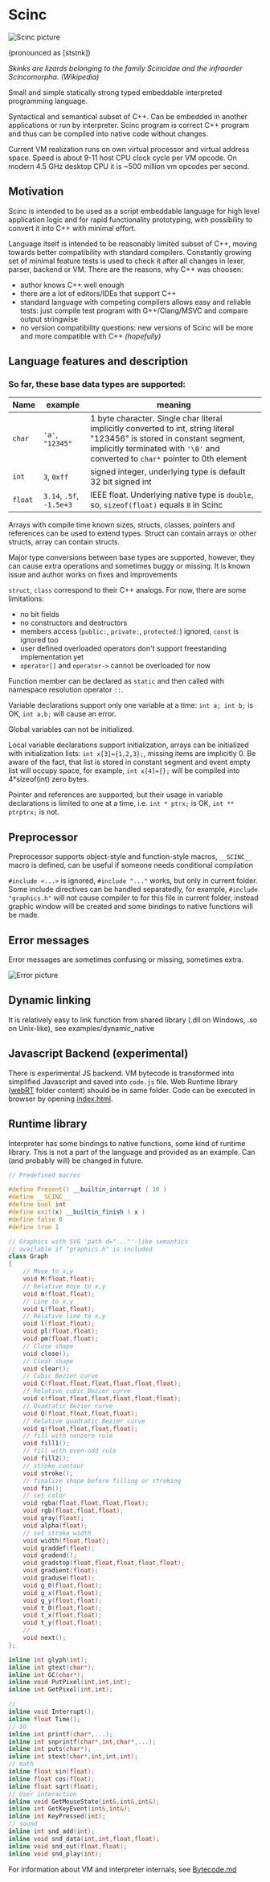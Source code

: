 # Scinc

![Scinc picture](scinc.png)

(pronounced as \[stsɪnk\])

_Skinks are lizards belonging to the family Scincidae and the infraorder Scincomorpha._
_(Wikipedia)_

Small and simple statically strong typed embeddable interpreted programming language.

Syntactical and semantical subset of C++. Can be embedded in another applications or run by interpreter. Scinc program is correct C++ program and thus can be compiled into native code without changes.

Current VM realization runs on own virtual processor and virtual address space. Speed is about 9-11 host CPU clock cycle per VM opcode. On modern 4.5 GHz desktop CPU it is ~500 million vm opcodes per second.

## Motivation

Scinc is intended to be used as a script embeddable language for high level application logic and for rapid functionality prototyping, with possibility to convert it into C++ with minimal effort.

Language itself is intended to be reasonably limited subset of C++, moving towards better compatibility with standard compilers. Constantly growing set of minimal feature tests is used to check it after all changes in lexer, parser, backend or VM. There are the reasons, why C++ was choosen:

* author knows C++ well enough
* there are a lot of editors/IDEs that support C++
* standard language with competing compilers allows easy and reliable tests: just compile test program with G++/Clang/MSVC and compare output stringwise
* no version compatibility questions: new versions of Scinc will be more and more compatible with C++ _(hopefully)_

## Language features and description

### So far, these base data types are supported:

Name|example|meaning
----|-------|----
`char`|`'a'`, `"12345"`|1 byte character. Single char literal implicitly converted to int, string literal "123456" is stored in constant segment, implicitly terminated with `'\0'` and converted to `char*` pointer to 0th element
`int`|`3`, `0xff`|signed integer, underlying type is default 32 bit signed int
`float`|`3.14`, `.5f`, `-1.5e+3`|IEEE float. Underlying native type is `double`, so, `sizeof(float)` equals `8` in Scinc

Arrays with compile time known sizes, structs, classes, pointers and references can be used to extend types. Struct can contain arrays or other structs, array can contain structs.

Major type conversions between base types are supported, however, they can cause extra operations and sometimes buggy or missing. It is known issue and author works on fixes and improvements

`struct`, `class` correspond to their C++ analogs. For now, there are some limitations:
* no bit fields
* no constructors and destructors
* members access (`public:`, `private:`, `protected:`) ignored, `const` is ignored too
* user defined overloaded operators don't support freestanding implementation yet
* `operator[]` and `operator->` cannot be overloaded for now

Function member can be declared as `static` and then called with namespace resolution operator `::`.

Variable declarations support only one variable at a time: `int a; int b;` is OK, `int a,b;` will cause an error.

Global variables can not be initialized.

Local variable declarations support initialization, arrays can be initialized with initialization lists: `int x[3]={1,2,3};`, missing items are implicitly 0. Be aware of the fact, that list is stored in constant segment and event empty list will occupy space, for example, `int x[4]={};` will be compiled into 4*sizeof(int) zero bytes.

Pointer and references are supported, but their usage in variable declarations is limited to one at a time, i.e. `int * ptrx;` is OK, `int ** ptrptrx;` is not.

## Preprocessor

Preprocessor supports object-style and function-style macros, `__SCINC__` macro is defined, can be useful if someone needs conditional compilation

`#include <...>` is ignored, `#include "..."` works, but only in current folder. Some include directives can be handled separatedly, for example, `#include "graphics.h"` will not cause compiler to for this file in current folder, instead graphic window will be created and some bindings to native functions will be made.

## Error messages

Error messages are sometimes confusing or missing, sometimes extra.

![Error picture](error.png)

## Dynamic linking

It is relatively easy to link function from shared library (.dll on Windows, .so on Unix-like), see examples/dynamic_native

## Javascript Backend (experimental)

There is experimental JS backend. VM bytecode is transformed into simplified Javascript and saved into `code.js` file. Web Runtime library ([webRT](webRT) folder content) should be in same folder. Code can be executed in browser by opening [index.html](webRT/index.html).

## Runtime library

Interpreter has some bindings to native functions, some kind of runtime library. This is not a part of the language and provided as an example. Can (and probably will) be changed in future.

```c++
// Predefined macros

#define Present() __builtin_interrupt ( 10 )
#define __SCINC__
#define bool int
#define exit(x) __builtin_finish ( x )
#define false 0
#define true 1

// Graphics with SVG 'path d="..."'-like semantics
// available if "graphics.h" is included
class Graph
{
	// Move to x,y
	void M(float,float);
	// Relative move to x,y
	void m(float,float);
	// Line to x,y
	void L(float,float);
	// Relative line to x,y
	void l(float,float);
	void pl(float,float);
	void pm(float,float);
	// Close shape
	void close();
	// Clear shape
	void clear();
	// Cubic Bezier curve
	void C(float,float,float,float,float,float);
	// Relative cubic Bezier curve
	void c(float,float,float,float,float,float);
	// Quadratic Bezier curve
	void Q(float,float,float,float);
	// Relative quadratic Bezier curve
	void q(float,float,float,float);
	// fill with nonzero rule
	void fill1();
	// fill with even-odd rule
	void fill2();
	// stroke contour
	void stroke();
	// finalize shape before filling or stroking
	void fin();
	// set color
	void rgba(float,float,float,float);
	void rgb(float,float,float);
	void gray(float);
	void alpha(float);
	// set stroke width
	void width(float,float);
	void graddef(float);
	void gradend();
	void gradstop(float,float,float,float,float);
	void gradient(float);
	void graduse(float);
	void g_0(float,float);
	void g_x(float,float);
	void g_y(float,float);
	void t_0(float,float);
	void t_x(float,float);
	void t_y(float,float);
	// 
	void next();
};

inline int glyph(int);
inline int gtext(char*);
inline int GC(char*);
inline void PutPixel(int,int,int);
inline int GetPixel(int,int);

// 
inline void Interrupt();
inline float Time();
// IO
inline int printf(char*,...);
inline int snprintf(char*,int,char*,...);
inline int puts(char*);
inline int stext(char*,int,int,int);
// math
inline float sin(float);
inline float cos(float);
inline float sqrt(float);
// User interaction
inline void GetMouseState(int&,int&,int&);
inline int GetKeyEvent(int&,int&);
inline int KeyPressed(int);
// sound
inline int snd_add(int);
inline void snd_data(int,int,float,float);
inline void snd_out(float,float);
inline void snd_play(int);
```
For information about VM and interpreter internals, see [Bytecode.md](Bytecode.md)
